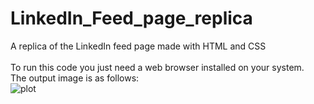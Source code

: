 # LinkedIn_Feed_page_replica
A replica of the LinkedIn feed page made with HTML and CSS
<br>
<br>
To run this code you just need a web browser installed on your system.
<br>
The output image is as follows:
<br>
![plot](https://github.com/Ankit161001/LinkedIn_Feed_page_replica/output.png)
